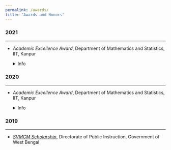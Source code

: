 ```yaml
---
permalink: /awards/
title: "Awards and Honors"
---
```


### 2021
---
- *Academic Excellence Award*, Department of Mathematics and Statistics, IIT, Kanpur
  <details>
    <summary>Info</summary>

  <blockquote> 
  Awarded to the top 10% of each department based on their CPI, provided CPI > 8.5/10.
  </blockquote> 
  </details>

### 2020
---
- *Academic Excellence Award*, Department of Mathematics and Statistics, IIT, Kanpur
    <details>
      <summary>Info</summary>

    <blockquote> 
    Awarded to the top 10% of each department based on their CPI, provided CPI > 8.5/10.
    </blockquote> 
    </details>

### 2019
---
- [*SVMCM Scholarship*](https://svmcm.wbhed.gov.in/), Directorate of Public Instruction, Government of West Bengal
